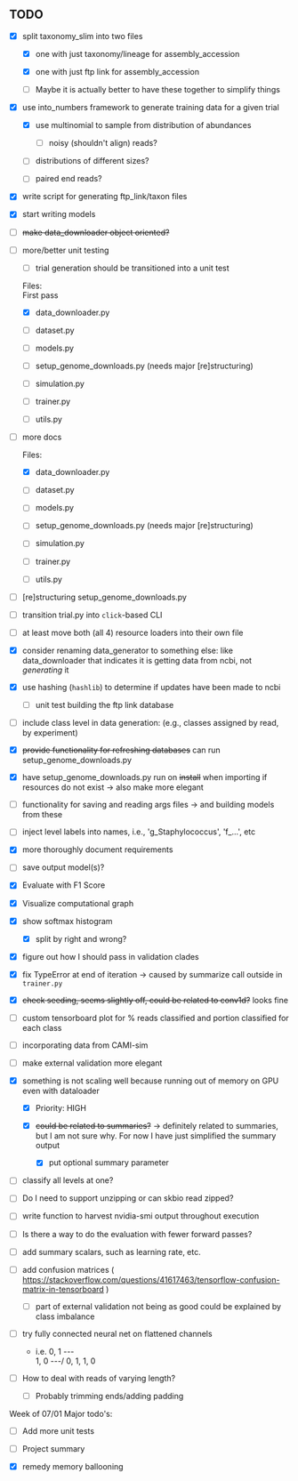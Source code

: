 ## TODO

- [x] split taxonomy_slim into two files

    - [x] one with just taxonomy/lineage for assembly_accession
    
    - [x] one with just ftp link for assembly_accession
    
    - [ ] Maybe it is actually better to have these together to simplify things
    
- [x] use  into_numbers framework to generate training data for a given trial

    - [x] use multinomial to sample from distribution of abundances
    
        - [ ] noisy (shouldn't align) reads?
        
    - [ ] distributions of different sizes?
    
    - [ ] paired end reads?

- [x] write script for generating ftp_link/taxon files

- [x] start writing models

- [ ] ~~make data_downloader object oriented?~~

- [ ] more/better unit testing

    - [ ] trial generation should be transitioned into a unit test
   
    Files:  
    First pass 
    
    - [x] data_downloader.py
    
    - [ ] dataset.py
    
    - [ ] models.py
    
    - [ ] setup_genome_downloads.py (needs major [re]structuring)
    
    - [ ] simulation.py
    
    - [ ] trainer.py
    
    - [ ] utils.py
    
- [ ] more docs

    Files:  
    
    - [x] data_downloader.py
    
    - [ ] dataset.py
    
    - [ ] models.py
    
    - [ ] setup_genome_downloads.py (needs major [re]structuring)
    
    - [ ] simulation.py
    
    - [ ] trainer.py
    
    - [ ] utils.py
    
- [ ] [re]structuring setup_genome_downloads.py
    
- [ ] transition trial.py into `click`-based CLI

- [ ] at least move both (all 4) resource loaders into their own file

- [x] consider renaming data_generator to something else: like data_downloader
that indicates it is getting data from ncbi, not _generating_ it

- [x] use hashing (`hashlib`) to determine if updates have been made to ncbi
    
    - [ ] unit test building the ftp link database
    
- [ ] include class level in data generation: (e.g., classes assigned by read, by experiment)

- [x] ~~provide functionality for refreshing databases~~ can run setup_genome_downloads.py

- [x] have setup_genome_downloads.py run on ~~install~~ when importing if resources do not exist -> also make more elegant

- [ ] functionality for saving and reading args files -> and building models from these

- [ ] inject level labels into names, i.e., 'g_Staphylococcus', 'f_...', etc

- [x] more thoroughly document requirements

- [ ] save output model(s)?

- [x] Evaluate with F1 Score

- [x] Visualize computational graph

- [x] show softmax histogram
    
    - [x] split by right and wrong?
    
- [x] figure out how I should pass in validation clades

- [x] fix TypeError at end of iteration -> caused by summarize call outside in `trainer.py`

- [x] ~~check seeding, seems slightly off, could be related to conv1d?~~ looks fine

- [ ] custom tensorboard plot for % reads classified and portion classified for each class

- [ ] incorporating data from CAMI-sim

- [ ] make external validation more elegant

- [x] something is not scaling well because running out of memory on GPU even with dataloader

    - [x] Priority: HIGH
    
    - [x] ~~could be related to summaries?~~ -> definitely related to summaries, but I am not sure why. 
         For now I have just simplified the summary output
    
        - [x] put optional summary parameter

- [ ] classify all levels at one?

- [ ] Do I need to support unzipping or can skbio read zipped?

- [ ] write function to harvest nvidia-smi output throughout execution

- [ ] Is there a way to do the evaluation with fewer forward passes?

- [ ] add summary scalars, such as learning rate, etc.

- [ ] add confusion matrices ( https://stackoverflow.com/questions/41617463/tensorflow-confusion-matrix-in-tensorboard )

    - [ ] part of external validation not being as good could be explained by class imbalance
    
- [ ] try fully connected neural net on flattened channels 

    * i.e. 0, 1   ---\
           1, 0   ---/   0, 1, 1, 0 
           
- [ ] How to deal with reads of varying length?
    
    - [ ] Probably trimming ends/adding padding

Week of 07/01 Major todo's:

- [ ] Add more unit tests

- [ ] Project summary

- [x] remedy memory ballooning 
